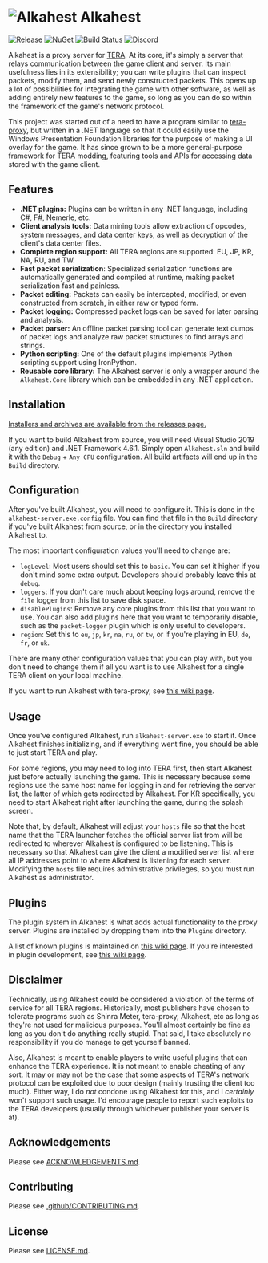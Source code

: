 # ![Alkahest](Alkahest.ico) Alkahest

[![Release](https://img.shields.io/github/release/alexrp/alkahest/all.svg)](https://github.com/alexrp/alkahest/releases)
[![NuGet](https://img.shields.io/nuget/v/Alkahest.Core.svg)](https://www.nuget.org/packages/Alkahest.Core)
[![Build Status](https://ci.appveyor.com/api/projects/status/g4975y955sgosiej?svg=true)](https://ci.appveyor.com/project/alexrp/alkahest)
[![Discord](https://discordapp.com/api/guilds/302077598593318912/widget.png)](https://discord.gg/5GTr5mw)

Alkahest is a proxy server for [TERA](http://tera.enmasse.com). At its core,
it's simply a server that relays communication between the game client and
server. Its main usefulness lies in its extensibility; you can write plugins
that can inspect packets, modify them, and send newly constructed packets. This
opens up a lot of possibilities for integrating the game with other software,
as well as adding entirely new features to the game, so long as you can do so
within the framework of the game's network protocol.

This project was started out of a need to have a program similar to
[tera-proxy](https://github.com/meishuu/tera-proxy), but written in a .NET
language so that it could easily use the Windows Presentation Foundation
libraries for the purpose of making a UI overlay for the game. It has since
grown to be a more general-purpose framework for TERA modding, featuring tools
and APIs for accessing data stored with the game client.

## Features

* **.NET plugins:** Plugins can be written in any .NET language, including C#,
  F#, Nemerle, etc.
* **Client analysis tools:** Data mining tools allow extraction of opcodes,
  system messages, and data center keys, as well as decryption of the client's
  data center files.
* **Complete region support:** All TERA regions are supported: EU, JP, KR, NA,
  RU, and TW.
* **Fast packet serialization**: Specialized serialization functions are
  automatically generated and compiled at runtime, making packet serialization
  fast and painless.
* **Packet editing:** Packets can easily be intercepted, modified, or even
  constructed from scratch, in either raw or typed form.
* **Packet logging:** Compressed packet logs can be saved for later parsing and
  analysis.
* **Packet parser:** An offline packet parsing tool can generate text dumps of
  packet logs and analyze raw packet structures to find arrays and strings.
* **Python scripting:** One of the default plugins implements Python scripting
  support using IronPython.
* **Reusable core library:** The Alkahest server is only a wrapper around the
  `Alkahest.Core` library which can be embedded in any .NET application.

## Installation

[Installers and archives are available from the releases page.](https://github.com/alexrp/alkahest/releases)

If you want to build Alkahest from source, you will need Visual Studio 2019
(any edition) and .NET Framework 4.6.1. Simply open `Alkahest.sln` and build
it with the `Debug` + `Any CPU` configuration. All build artifacts will end up
in the `Build` directory.

## Configuration

After you've built Alkahest, you will need to configure it. This is done in the
`alkahest-server.exe.config` file. You can find that file in the `Build`
directory if you've built Alkahest from source, or in the directory you
installed Alkahest to.

The most important configuration values you'll need to change are:

* `logLevel`: Most users should set this to `basic`. You can set it higher if
  you don't mind some extra output. Developers should probably leave this at
  `debug`.
* `loggers`: If you don't care much about keeping logs around, remove the
  `file` logger from this list to save disk space.
* `disablePlugins`: Remove any core plugins from this list that you want to
  use. You can also add plugins here that you want to temporarily disable, such
  as the `packet-logger` plugin which is only useful to developers.
* `region`: Set this to `eu`, `jp`, `kr`, `na`, `ru`, or `tw`, or if you're
  playing in EU, `de`, `fr`, or `uk`.

There are many other configuration values that you can play with, but you don't
need to change them if all you want is to use Alkahest for a single TERA client
on your local machine.

If you want to run Alkahest with tera-proxy, see
[this wiki page](https://github.com/alexrp/alkahest/wiki/Interoperability).

## Usage

Once you've configured Alkahest, run `alkahest-server.exe` to start it. Once
Alkahest finishes initializing, and if everything went fine, you should be able
to just start TERA and play.

For some regions, you may need to log into TERA first, then start Alkahest just
before actually launching the game. This is necessary because some regions use
the same host name for logging in and for retrieving the server list, the
latter of which gets redirected by Alkahest. For KR specifically, you need to
start Alkahest right after launching the game, during the splash screen.

Note that, by default, Alkahest will adjust your `hosts` file so that the
host name that the TERA launcher fetches the official server list from will be
redirected to wherever Alkahest is configured to be listening. This is
necessary so that Alkahest can give the client a modified server list where all
IP addresses point to where Alkahest is listening for each server. Modifying
the `hosts` file requires administrative privileges, so you must run Alkahest
as administrator.

## Plugins

The plugin system in Alkahest is what adds actual functionality to the proxy
server. Plugins are installed by dropping them into the `Plugins` directory.

A list of known plugins is maintained on
[this wiki page](https://github.com/alexrp/alkahest/wiki/Known-Plugins). If
you're interested in plugin development, see
[this wiki page](https://github.com/alexrp/alkahest/wiki/Plugin-Development).

## Disclaimer

Technically, using Alkahest could be considered a violation of the terms of
service for all TERA regions. Historically, most publishers have chosen to
tolerate programs such as Shinra Meter, tera-proxy, Alkahest, etc as long as
they're not used for malicious purposes. You'll almost certainly be fine as
long as you don't do anything really stupid. That said, I take absolutely no
responsibility if you do manage to get yourself banned.

Also, Alkahest is meant to enable players to write useful plugins that can
enhance the TERA experience. It is not meant to enable cheating of any sort. It
may or may not be the case that some aspects of TERA's network protocol can be
exploited due to poor design (mainly trusting the client too much). Either way,
I do *not* condone using Alkahest for this, and I *certainly* won't support
such usage. I'd encourage people to report such exploits to the TERA developers
(usually through whichever publisher your server is at).

## Acknowledgements

Please see [ACKNOWLEDGEMENTS.md](ACKNOWLEDGEMENTS.md).

## Contributing

Please see [.github/CONTRIBUTING.md](CONTRIBUTING.md).

## License

Please see [LICENSE.md](LICENSE.md).
